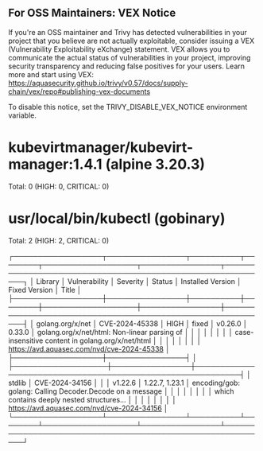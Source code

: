 
For OSS Maintainers: VEX Notice
--------------------------------
If you're an OSS maintainer and Trivy has detected vulnerabilities in your project that you believe are not actually exploitable, consider issuing a VEX (Vulnerability Exploitability eXchange) statement.
VEX allows you to communicate the actual status of vulnerabilities in your project, improving security transparency and reducing false positives for your users.
Learn more and start using VEX: https://aquasecurity.github.io/trivy/v0.57/docs/supply-chain/vex/repo#publishing-vex-documents

To disable this notice, set the TRIVY_DISABLE_VEX_NOTICE environment variable.


kubevirtmanager/kubevirt-manager:1.4.1 (alpine 3.20.3)
======================================================
Total: 0 (HIGH: 0, CRITICAL: 0)


usr/local/bin/kubectl (gobinary)
================================
Total: 2 (HIGH: 2, CRITICAL: 0)

┌──────────────────┬────────────────┬──────────┬────────┬───────────────────┬────────────────┬───────────────────────────────────────────────────────────┐
│     Library      │ Vulnerability  │ Severity │ Status │ Installed Version │ Fixed Version  │                           Title                           │
├──────────────────┼────────────────┼──────────┼────────┼───────────────────┼────────────────┼───────────────────────────────────────────────────────────┤
│ golang.org/x/net │ CVE-2024-45338 │ HIGH     │ fixed  │ v0.26.0           │ 0.33.0         │ golang.org/x/net/html: Non-linear parsing of              │
│                  │                │          │        │                   │                │ case-insensitive content in golang.org/x/net/html         │
│                  │                │          │        │                   │                │ https://avd.aquasec.com/nvd/cve-2024-45338                │
├──────────────────┼────────────────┤          │        ├───────────────────┼────────────────┼───────────────────────────────────────────────────────────┤
│ stdlib           │ CVE-2024-34156 │          │        │ v1.22.6           │ 1.22.7, 1.23.1 │ encoding/gob: golang: Calling Decoder.Decode on a message │
│                  │                │          │        │                   │                │ which contains deeply nested structures...                │
│                  │                │          │        │                   │                │ https://avd.aquasec.com/nvd/cve-2024-34156                │
└──────────────────┴────────────────┴──────────┴────────┴───────────────────┴────────────────┴───────────────────────────────────────────────────────────┘
